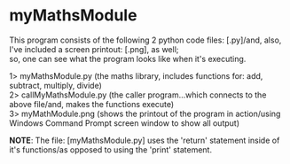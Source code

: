 # myMathsModule

This program consists of the following 2 python code files: [.py]/and, also, I've included a screen printout: [.png], as well;  
so, one can see what the program looks like when it's executing.  

1> myMathsModule.py         (the maths library, includes functions for: add, subtract, multiply, divide)  
2> callMyMathsModule.py     (the caller program...which connects to the above file/and, makes the functions execute)  
3> myMathModule.png         (shows the printout of the program in action/using Windows Command Prompt screen window to show all output)  

**NOTE**: The file: [myMathsModule.py] uses the 'return' statement inside of it's functions/as opposed to using the 'print' statement.  

